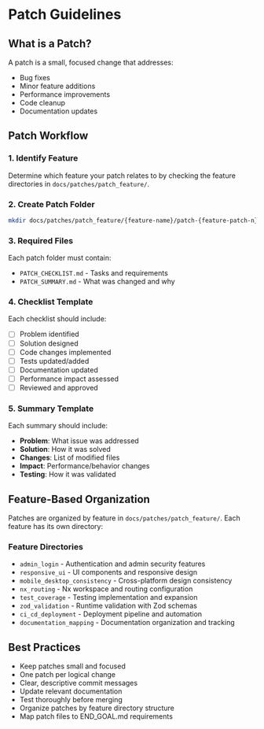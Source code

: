 # Patch Guidelines

## What is a Patch?

A patch is a small, focused change that addresses:

- Bug fixes
- Minor feature additions
- Performance improvements
- Code cleanup
- Documentation updates

## Patch Workflow

### 1. Identify Feature

Determine which feature your patch relates to by checking the feature directories in `docs/patches/patch_feature/`.

### 2. Create Patch Folder

```bash
mkdir docs/patches/patch_feature/{feature-name}/patch-{feature-patch-n}
```

### 3. Required Files

Each patch folder must contain:

- `PATCH_CHECKLIST.md` - Tasks and requirements
- `PATCH_SUMMARY.md` - What was changed and why

### 4. Checklist Template

Each checklist should include:

- [ ] Problem identified
- [ ] Solution designed
- [ ] Code changes implemented
- [ ] Tests updated/added
- [ ] Documentation updated
- [ ] Performance impact assessed
- [ ] Reviewed and approved

### 5. Summary Template

Each summary should include:

- **Problem**: What issue was addressed
- **Solution**: How it was solved
- **Changes**: List of modified files
- **Impact**: Performance/behavior changes
- **Testing**: How it was validated

## Feature-Based Organization

Patches are organized by feature in `docs/patches/patch_feature/`. Each feature has its own directory:

### Feature Directories

- `admin_login` - Authentication and admin security features
- `responsive_ui` - UI components and responsive design
- `mobile_desktop_consistency` - Cross-platform design consistency
- `nx_routing` - Nx workspace and routing configuration
- `test_coverage` - Testing implementation and expansion
- `zod_validation` - Runtime validation with Zod schemas
- `ci_cd_deployment` - Deployment pipeline and automation
- `documentation_mapping` - Documentation organization and tracking

## Best Practices

- Keep patches small and focused
- One patch per logical change
- Clear, descriptive commit messages
- Update relevant documentation
- Test thoroughly before merging
- Organize patches by feature directory structure
- Map patch files to END_GOAL.md requirements
